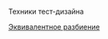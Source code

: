 Техники тест-дизайна

[Эквивалентное разбиение](https://docs.google.com/spreadsheets/d/1AmxTW5jhMsGGBwhGxC1QGrlDnIcy0rJKpVBAInYW6WM/edit?usp=sharing)
